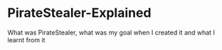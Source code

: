 # PirateStealer-Explained
What was PirateStealer, what was my goal when I created it and what I learnt from it 
